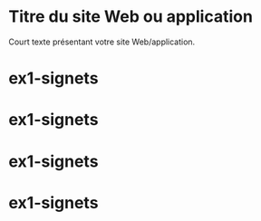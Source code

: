# Titre du site Web ou application

Court texte présentant votre site Web/application.
# ex1-signets
# ex1-signets
# ex1-signets
# ex1-signets
